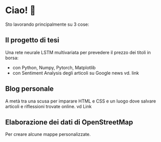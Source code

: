 # Ciao! 👋

Sto lavorando principalmente su 3 cose:
## Il progetto di tesi
Una rete neurale LSTM multivariata per prevedere il prezzo dei titoli in borsa:
- con Python, Numpy, Pytorch, Matplotlib
- con Sentiment Analysis degli articoli su Google news
vd. link

## Blog personale
A metà tra una scusa per imparare HTML e CSS e un luogo dove salvare articoli e riflessioni trovate online.
vd Link

## Elaborazione dei dati di OpenStreetMap
Per creare alcune mappe personalizzate.


<!--
**mickdif/mickdif** is a ✨ _special_ ✨ repository because its `README.md` (this file) appears on your GitHub profile.

Here are some ideas to get you started:

- 🔭 I’m currently working on ...
- 🌱 I’m currently learning ...
- 👯 I’m looking to collaborate on ...
- 🤔 I’m looking for help with ...
- 💬 Ask me about ...
- 📫 How to reach me: ...
- 😄 Pronouns: ...
- ⚡ Fun fact: ...
-->
